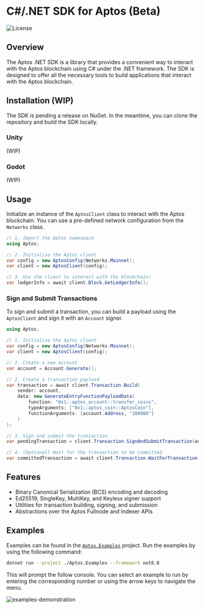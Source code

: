 # C#/.NET SDK for Aptos (Beta)

![License][github-license]

## Overview

The Aptos .NET SDK is a library that provides a convenient way to interact with the Aptos blockchain using C# under the .NET framework. The SDK is designed to offer all the necessary tools to build applications that interact with the Aptos blockchain.

## Installation (WIP)

The SDK is pending a release on NuGet. In the meantime, you can clone the repository and build the SDK locally.

### Unity

(WIP)

### Godot

(WIP)

## Usage

Initialize an instance of the `AptosClient` class to interact with the Aptos blockchain. You can use a pre-defined network configuration from the `Networks` class.

```csharp
// 1. Import the Aptos namespace
using Aptos;

// 2. Initialize the Aptos client
var config = new AptosConfig(Networks.Mainnet);
var client = new AptosClient(config);

// 3. Use the client to interact with the blockchain!
var ledgerInfo = await client.Block.GetLedgerInfo();
```

### Sign and Submit Transactions

To sign and submit a transaction, you can build a payload using the `AptosClient` and sign it with an `Account` signer.

```csharp
using Aptos;

// 1. Initialize the Aptos client
var config = new AptosConfig(Networks.Mainnet);
var client = new AptosClient(config);

// 2. Create a new account
var account = Account.Generate();

// 2. Create a transaction payload
var transaction = await client.Transaction.Build(
    sender: account,
    data: new GenerateEntryFunctionPayloadData(
        function: "0x1::aptos_account::transfer_coins",
        typeArguments: ["0x1::aptos_coin::AptosCoin"],
        functionArguments: [account.Address, "100000"]
    )
);

// 3. Sign and submit the transaction
var pendingTransaction = client.Transaction.SignAndSubmitTransaction(account, transaction);

// 4. (Optional) Wait for the transaction to be committed
var committedTransaction = await client.Transaction.WaitForTransaction(pendingTransaction);
```

## Features

- Binary Canonical Serialization (BCS) encoding and decoding
- Ed25519, SingleKey, MultiKey, and Keyless signer support
- Utilities for transaction building, signing, and submission
- Abstractions over the Aptos Fullnode and Indexer APIs

## Examples 

Examples can be found in the [`Aptos.Examples`](https://github.com/aptos-labs/aptos-dotnet-sdk/tree/main/Aptos.Examples) project. Run the examples by using the following command:

```bash
dotnet run --project ./Aptos.Examples --framework net8.0
```

This will prompt the follow console. You can select an example to run by entering the corresponding number or using the arrow keys to navigate the menu.

![examples-demonstration](https://i.imgur.com/YS140Zb.png)

[github-license]: https://img.shields.io/github/license/aptos-labs/aptos-ts-sdk
